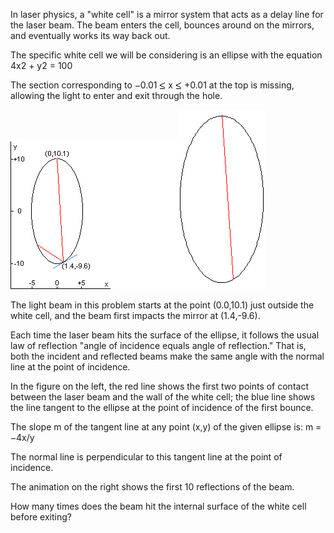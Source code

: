   <p>In laser physics, a "white cell" is a mirror system that acts as a delay line for the laser beam. The beam enters the cell, bounces around on the mirrors, and eventually works its way back out.</p>  <p>The specific white cell we will be considering is an ellipse with the equation 4x2 + y2 = 100</p>  <p>The section corresponding to <img src='images/symbol_minus.gif' width='9' height='3' alt='&minus;' border='0' style='vertical-align:middle;' />0.01 <img src='images/symbol_le.gif' width='10' height='12' alt='&le;' border='0' style='vertical-align:middle;' /> x <img src='images/symbol_le.gif' width='10' height='12' alt='&le;' border='0' style='vertical-align:middle;' /> +0.01 at the top is missing, allowing the light to enter and exit through the hole.</p>  <img src='project/images/p_144_1.gif' width='268' height='240' alt='' /><img src='project/images/p_144_2.gif' width='141' height='287' alt='' />  <p>The light beam in this problem starts at the point (0.0,10.1) just outside the white cell, and the beam first impacts the mirror at (1.4,-9.6).</p>  <p>Each time the laser beam hits the surface of the ellipse, it follows the usual law of reflection "angle of incidence equals angle of reflection." That is, both the incident and reflected beams make the same angle with the normal line at the point of incidence.</p>  <p>In the figure on the left, the red line shows the first two points of contact between the laser beam and the wall of the white cell; the blue line shows the line tangent to the ellipse at the point of incidence of the first bounce.</p><p>The slope m of the tangent line at any point (x,y) of the given ellipse is: m = <img src='images/symbol_minus.gif' width='9' height='3' alt='&minus;' border='0' style='vertical-align:middle;' />4x/y</p><p>The normal line is perpendicular to this tangent line at the point of incidence.</p>  <p>The animation on the right shows the first 10 reflections of the beam.</p>    <p>How many times does the beam hit the internal surface of the white cell before exiting?</p>  